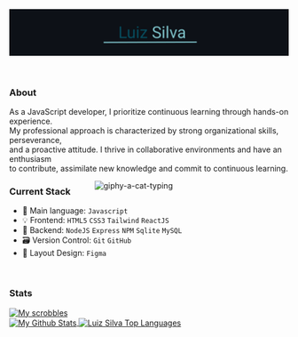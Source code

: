 <header>
<img align="center" src="src/resources/images/header.png" alt="Luiz-Silva"/>  
</header>


### About
<p align="left" width="310px" min-width="300px" max-width="300px">
As a JavaScript developer, I prioritize continuous learning through hands-on experience.<br>
My professional approach is characterized by strong organizational skills, perseverance, <br>and a proactive attitude. I thrive in collaborative environments and have an enthusiasm <br>to contribute, assimilate new knowledge and commit to continuous learning.
</p>
<img align="right" width="350px" min-width="300px" max-width="300px"  src="https://media.giphy.com/media/WUlplcMpOCEmTGBtBW/giphy.gif" alt="giphy-a-cat-typing">


### Current Stack
- 📌 Main language: `Javascript`
- 💡 Frontend: `HTML5` `CSS3` `Tailwind` `ReactJS`
- 📡 Backend: `NodeJS` `Express` `NPM` `Sqlite` `MySQL`
- 🗃 Version Control: `Git` `GitHub`
- 🎨 Layout Design: `Figma`
<br/>


### Stats
[![My scrobbles](https://lastfm-recently-played.vercel.app/api?user=luiz_albert&count=2&bg_color=1F222E&border_radius=3&header_style=none)](https://www.last.fm/user/luiz_albert)
<br/>
<a href="https://github.com/anuraghazra/github-readme-stats">
  <img height=167 align="center" alt="My Github Stats" src="https://github-readme-stats.vercel.app/api/?username=afsilvaluiz&count_private=true&show_icons=true&rank_icon=github&theme=react&hide_border=true&bg_color=1F222E&title_color=21838E&icon_color=21838E" />
</a> 
<a href="https://github.com/anuraghazra/github-readme-stats">
  <img height=167 align="center" alt="Luiz Silva Top Languages" src="https://github-readme-stats.vercel.app/api/top-langs/?username=afsilvaluiz&langs_count=8&layout=compact&theme=react&hide_border=true&bg_color=1F222E&title_color=21838E&icon_color=F8D866" />
</a>




